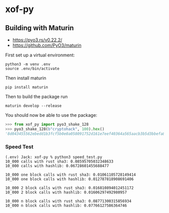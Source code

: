 # xof-py

## Building with Maturin

- https://pyo3.rs/v0.22.2/
- https://github.com/PyO3/maturin

First set up a virtual environment:

```
python3 -m venv .env
source .env/bin/activate
```

Then install maturin

```
pip install maturin
```

Then to build the package run

```
maturin develop --release
```

You should now be able to use the package:

```py
>>> from xof_py import pyo3_shake_128
>>> pyo3_shake_128(b"cryptohack", 100).hex()
'8d043455562ebedd1b3fcf5b0e0a058091752d161e7eef40364a565aacb3b5d3bbefa804de6087e77c4c211ef57ab83869e3e18627f8421540ae9a8b61da847d0da513c56c5feba397ab2b4a1a2ef67c6f17162c8dfdb41901ad70bca8195fd35bcea259'
```

### Speed Test

```
(.env) Jack: xof-py % python3 speed_test.py               
10_000 calls with rust sha3: 0.08595705032348633
10_000 calls with hashlib: 0.06728601455688477

10_000 one block calls with rust sha3: 0.01061105728149414
10_000 one block calls with hashlib: 0.012787818908691406

10_000 2 block calls with rust sha3: 0.016810894012451172
10_000 2 block calls with hashlib: 0.01606297492980957

10_000 n block calls with rust sha3: 0.08771300315856934
10_000 n block calls with hashlib: 0.07766127586364746
```
